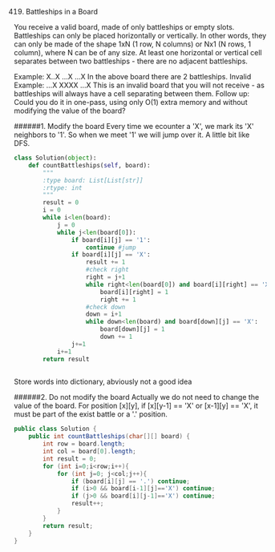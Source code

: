 419. Battleships in a Board

You receive a valid board, made of only battleships or empty slots.
Battleships can only be placed horizontally or vertically. In other words, they can only be made of the shape 1xN (1 row, N columns) or Nx1 (N rows, 1 column), where N can be of any size.
At least one horizontal or vertical cell separates between two battleships - there are no adjacent battleships.

Example:
X..X
...X
...X
In the above board there are 2 battleships.
Invalid Example:
...X
XXXX
...X
This is an invalid board that you will not receive - as battleships will always have a cell separating between them.
Follow up:
Could you do it in one-pass, using only O(1) extra memory and without modifying the value of the board?

######1. Modify the board
Every time we ecounter a 'X', we mark its 'X' neighbors to '1'. So when we meet '1' we will jump over it. A little bit like DFS.

```Python
class Solution(object):
    def countBattleships(self, board):
        """
        :type board: List[List[str]]
        :rtype: int
        """
        result = 0
        i = 0
        while i<len(board):
            j = 0
            while j<len(board[0]):
                if board[i][j] == '1':
                    continue #jump
                if board[i][j] == 'X':
                    result += 1
                    #check right
                    right = j+1
                    while right<len(board[0]) and board[i][right] == 'X':
                        board[i][right] = 1
                        right += 1
                    #check down
                    down = i+1
                    while down<len(board) and board[down][j] == 'X':
                        board[down][j] = 1
                        down += 1
                j+=1
            i+=1
        return result
                    
```
Store words into dictionary, abviously not a good idea

######2. Do not modify the board
Actually we do not need to change the value of the board. For position [x][y], if [x][y-1] == 'X' or [x-1][y] == 'X', it must be part of the exist battle or a '.' position. 
```Java
public class Solution {
    public int countBattleships(char[][] board) {
        int row = board.length;
        int col = board[0].length;
        int result = 0;
        for (int i=0;i<row;i++){
            for (int j=0; j<col;j++){
                if (board[i][j] == '.') continue;
                if (i>0 && board[i-1][j]=='X') continue;
                if (j>0 && board[i][j-1]=='X') continue;
                result++;
            }
        }
        return result;
    }
}
```
